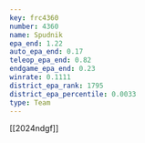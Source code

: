 ```yaml
---
key: frc4360
number: 4360
name: Spudnik
epa_end: 1.22
auto_epa_end: 0.17
teleop_epa_end: 0.82
endgame_epa_end: 0.23
winrate: 0.1111
district_epa_rank: 1795
district_epa_percentile: 0.0033
type: Team
---
```

[[2024ndgf]]
